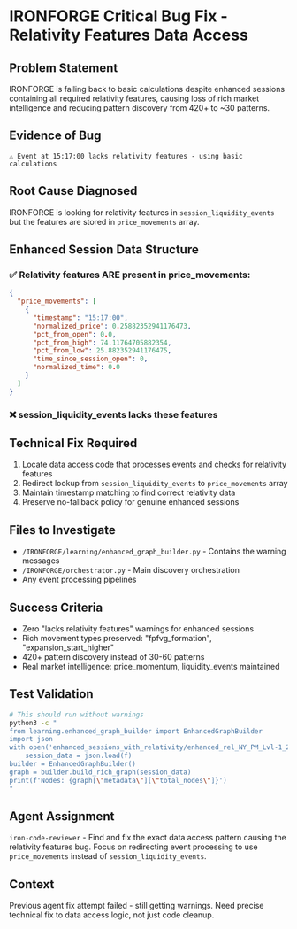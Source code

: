 # IRONFORGE Critical Bug Fix - Relativity Features Data Access

## Problem Statement
IRONFORGE is falling back to basic calculations despite enhanced sessions containing all required relativity features, causing loss of rich market intelligence and reducing pattern discovery from 420+ to ~30 patterns.

## Evidence of Bug
```
⚠️ Event at 15:17:00 lacks relativity features - using basic calculations
```

## Root Cause Diagnosed
IRONFORGE is looking for relativity features in `session_liquidity_events` but the features are stored in `price_movements` array.

## Enhanced Session Data Structure

### ✅ Relativity features ARE present in price_movements:
```json
{
  "price_movements": [
    {
      "timestamp": "15:17:00",
      "normalized_price": 0.25882352941176473,
      "pct_from_open": 0.0,
      "pct_from_high": 74.11764705882354,
      "pct_from_low": 25.882352941176475,
      "time_since_session_open": 0,
      "normalized_time": 0.0
    }
  ]
}
```

### ❌ session_liquidity_events lacks these features

## Technical Fix Required

1. Locate data access code that processes events and checks for relativity features
2. Redirect lookup from `session_liquidity_events` to `price_movements` array
3. Maintain timestamp matching to find correct relativity data
4. Preserve no-fallback policy for genuine enhanced sessions

## Files to Investigate

- `/IRONFORGE/learning/enhanced_graph_builder.py` - Contains the warning messages
- `/IRONFORGE/orchestrator.py` - Main discovery orchestration
- Any event processing pipelines

## Success Criteria

- Zero "lacks relativity features" warnings for enhanced sessions
- Rich movement types preserved: "fpfvg_formation", "expansion_start_higher"
- 420+ pattern discovery instead of 30-60 patterns
- Real market intelligence: price_momentum, liquidity_events maintained

## Test Validation
```bash
# This should run without warnings
python3 -c "
from learning.enhanced_graph_builder import EnhancedGraphBuilder
import json
with open('enhanced_sessions_with_relativity/enhanced_rel_NY_PM_Lvl-1_2025_07_29.json') as f:
    session_data = json.load(f)
builder = EnhancedGraphBuilder()
graph = builder.build_rich_graph(session_data)
print(f'Nodes: {graph[\"metadata\"][\"total_nodes\"]}')
"
```

## Agent Assignment
`iron-code-reviewer` - Find and fix the exact data access pattern causing the relativity features bug. Focus on redirecting event processing to use `price_movements` instead of `session_liquidity_events`.

## Context
Previous agent fix attempt failed - still getting warnings. Need precise technical fix to data access logic, not just code cleanup.